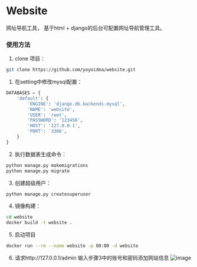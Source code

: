 # Website

网址导航工具， 基于html + django的后台可配置网址导航管理工具。

### 使用方法

1. clone 项目：

```bash
git clone https://github.com/yoyoidea/website.git
```
1. 在setting中修改mysql配置：

```python
DATABASES = {
    'default': {
        'ENGINE': 'django.db.backends.mysql',
        'NAME': 'website',
        'USER': 'root',
        'PASSWORD': '123456',
        'HOST': '127.0.0.1',
        'PORT': '3306',
    }
}
```

2. 执行数据表生成命令：

```bash
python manage.py makemigrations
python manage.py migrate
```
3. 创建超级用户：

```bash
python manage.py createsuperuser
```

4. 镜像构建：

```bash
cd website
docker build -t website .
```

5. 启动项目

```bash
docker run --rm --name website -p 80:80 -d website
```

6. 请求http://127.0.0.1/admin 输入步骤3中的账号和密码添加网站信息
 ![image](https://github.com/yoyoidea/website/raw/master/managecenter/static/images/website_admin.png)
